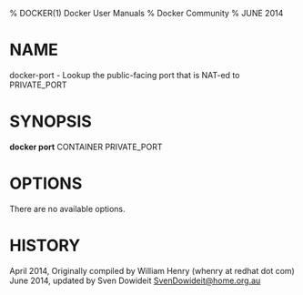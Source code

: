 % DOCKER(1) Docker User Manuals
% Docker Community
% JUNE 2014
# NAME
docker-port - Lookup the public-facing port that is NAT-ed to PRIVATE_PORT

# SYNOPSIS
**docker port**
CONTAINER PRIVATE_PORT

# OPTIONS
There are no available options.

# HISTORY
April 2014, Originally compiled by William Henry (whenry at redhat dot com)
June 2014, updated by Sven Dowideit <SvenDowideit@home.org.au>
